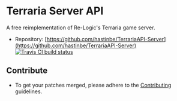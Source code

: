 # Terraria Server API

A free reimplementation of Re-Logic's Terraria game server.

* Repository: [https://github.com/hastinbe/TerrariaAPI-Server](https://github.com/hastinbe/TerrariaAPI-Server) [![Travis CI build status](https://travis-ci.org/hastinbe/TerrariaAPI-Server.svg?branch=bleed)](https://travis-ci.org/hastinbe/TerrariaAPI-Server)

## Contribute

* To get your patches merged, please adhere to the [Contributing](https://github.com/hastinbe/TerrariaAPI-Server/blob/bleed/CONTRIBUTING.md) guidelines.
